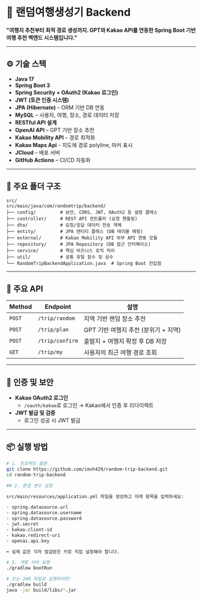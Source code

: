 # 🚗 랜덤여행생성기 Backend

**"여행지 추천부터 최적 경로 생성까지. GPT와 Kakao API를 연동한 Spring Boot 기반 여행 추천 백엔드 시스템입니다."**


---


## ⚙️ 기술 스택
- **Java 17**
- **Spring Boot 3**
- **Spring Security + OAuth2 (Kakao 로그인)**
- **JWT (토큰 인증 시스템)**
- **JPA (Hibernate)** – ORM 기반 DB 연동
- **MySQL** – 사용자, 여행, 장소, 경로 데이터 저장
- **RESTful API 설계**
- **OpenAI API** – GPT 기반 장소 추천
- **Kakao Mobility API** – 경로 최적화
- **Kakao Maps Api** - 지도에 경로 polyline, 마커 표시
- **JCloud** – 배포 서버
- **GitHub Actions** – CI/CD 자동화


---


## 📂 주요 폴더 구조
```
src/
src/main/java/com/randomtrip/backend/
├── config/         # 보안, CORS, JWT, OAuth2 등 설정 클래스
├── controller/     # REST API 컨트롤러 (요청 핸들링)
├── dto/            # 요청/응답 데이터 전송 객체
├── entity/         # JPA 엔티티 클래스 (DB 테이블 매핑)
├── external/       # Kakao Mobility API 외부 API 연동 모듈
├── repository/     # JPA Repository (DB 접근 인터페이스)
├── service/        # 핵심 비즈니스 로직 처리
├── util/           # 공통 유틸 함수 및 상수
└── RandomTripBackendApplication.java  # Spring Boot 진입점
```

---


## 🧭 주요 API

| Method | Endpoint | 설명 |
|--------|----------|------|
| `POST` | `/trip/random` | 지역 기반 랜덤 장소 추천 |
| `POST` | `/trip/plan`   | GPT 기반 여행지 추천 (분위기 + 지역) |
| `POST` | `/trip/confirm`| 출발지 + 여행지 확정 후 DB 저장 |
| `GET`  | `/trip/my`     | 사용자의 최근 여행 경로 조회 |


---


## 🔐 인증 및 보안

- **Kakao OAuth2 로그인**  
  - `/oauth/kakao`로 로그인 → Kakao에서 인증 후 리다이렉트  
- **JWT 발급 및 검증**  
  - 로그인 성공 시 JWT 발급  

---


## 📦 실행 방법

```bash
# 1. 프로젝트 클론
git clone https://github.com/imsh429/random-trip-backend.git
cd random-trip-backend

## 2. 환경 변수 설정

src/main/resources/application.yml 파일을 생성하고 아래 항목을 입력하세요:

- spring.datasource.url
- spring.datasource.username
- spring.datasource.password
- jwt.secret
- kakao.client-id
- kakao.redirect-uri
- openai.api.key

➡ 실제 값은 각자 발급받은 키로 직접 설정해야 합니다.

# 3. 개발 서버 실행
./gradlew bootRun

# 또는 JAR 파일로 실행하려면:
./gradlew build
java -jar build/libs/*.jar
